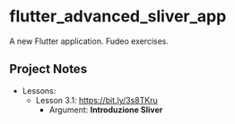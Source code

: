 # flutter_advanced_sliver_app

A new Flutter application. Fudeo exercises.

## Project Notes

- Lessons:
    - Lesson 3.1: https://bit.ly/3s8TKru
        - Argument: **Introduzione Sliver**
